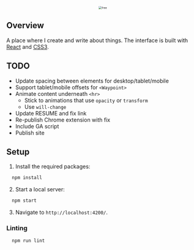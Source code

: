 <p align="center">
  <img alt="free" style="zoom:50%;" src="https://user-images.githubusercontent.com/16131737/38890277-ca18d234-4235-11e8-9b31-d147ea75b130.png" />
</p>

## Overview
A place where I create and write about things. The interface is built with [React](https://reactjs.org) and [CSS3](https://developer.mozilla.org/en-US/docs/Web/CSS/CSS3).

## TODO 
+ Update spacing between elements for desktop/tablet/mobile
+ Support tablet/mobile offsets for `<Waypoint>`
+ Animate content underneath `<hr>`
  + Stick to animations that use `opacity` or `transform`
  + Use `will-change`
+ Update RESUME and fix link
+ Re-publish Chrome extension with fix
+ Include GA script
+ Publish site

## Setup
1. Install the required packages:
```javascript
  npm install
```
2. Start a local server:
```javascript
  npm start 
```
3. Navigate to `http://localhost:4200/`.

### Linting
```javascript
  npm run lint
```
